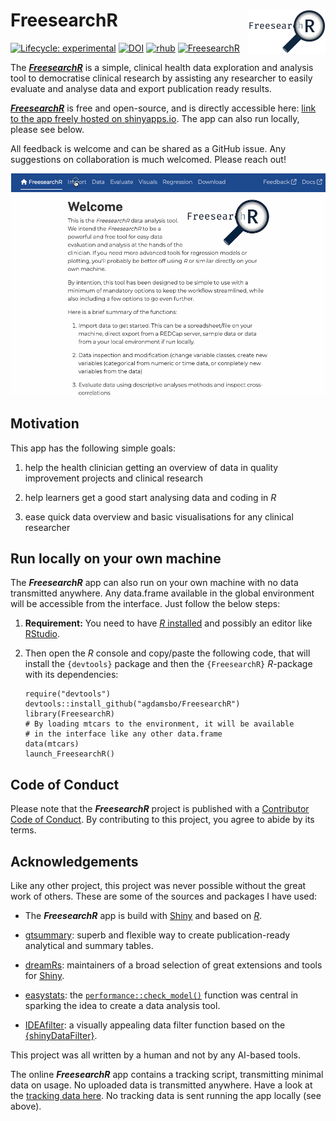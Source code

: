 # FreesearchR <a href="https://agdamsbo.github.io/FreesearchR/"><img src="man/figures/logo.png" align="right" height="70" alt="FreesearchR website" /></a>

<!-- badges: start -->
[![Lifecycle: experimental](https://img.shields.io/badge/lifecycle-experimental-orange.svg)](https://lifecycle.r-lib.org/articles/stages.html#experimental)
[![DOI](https://zenodo.org/badge/DOI/10.5281/zenodo.14527429.svg)](https://doi.org/10.5281/zenodo.14527429) 
[![rhub](https://github.com/agdamsbo/FreesearchR/actions/workflows/rhub.yaml/badge.svg)](https://github.com/agdamsbo/FreesearchR/actions/workflows/rhub.yaml)
[![FreesearchR](https://img.shields.io/badge/Shiny-shinyapps.io-blue?style=flat&labelColor=white&logo=RStudio&logoColor=blue)](https://agdamsbo.shinyapps.io/FreesearchR/)
<!-- badges: end -->

The [***FreesearchR***](https://agdamsbo.shinyapps.io/FreesearchR/) is a simple, clinical health data exploration and analysis tool to democratise clinical research by assisting any researcher to easily evaluate and analyse data and export publication ready results.

[***FreesearchR***](https://agdamsbo.shinyapps.io/FreesearchR/) is free and open-source, and is directly accessible here: [link to the app freely hosted on shinyapps.io](https://agdamsbo.shinyapps.io/FreesearchR/). The app can also run locally, please see below.

All feedback is welcome and can be shared as a GitHub issue. Any suggestions on collaboration is much welcomed. Please reach out!

![FreesearchR demo](demo/demo.gif)

## Motivation

This app has the following simple goals:

1.   help the health clinician getting an overview of data in quality improvement projects and clinical research

1.   help learners get a good start analysing data and coding in *R*

1.   ease quick data overview and basic visualisations for any clinical researcher

## Run locally on your own machine

The ***FreesearchR*** app can also run on your own machine with no data transmitted anywhere. Any data.frame available in the global environment will be accessible from the interface. Just follow the below steps:

1.   **Requirement:** You need to have [*R* installed](https://www.r-project.org/) and possibly an editor like [RStudio](https://posit.co/download/rstudio-desktop/). 

1.   Then open the *R* console and copy/paste the following code, that will install the `{devtools}` package and then the `{FreesearchR}` *R*-package with its dependencies:

     ```
     require("devtools")
     devtools::install_github("agdamsbo/FreesearchR")
     library(FreesearchR)
     # By loading mtcars to the environment, it will be available 
     # in the interface like any other data.frame
     data(mtcars) 
     launch_FreesearchR()
     ```

## Code of Conduct

Please note that the ***FreesearchR*** project is published with a [Contributor Code of Conduct](https://contributor-covenant.org/version/2/1/CODE_OF_CONDUCT.html). By contributing to this project, you agree to abide by its terms.

## Acknowledgements

Like any other project, this project was never possible without the great work of others. These are some of the sources and packages I have used:

-   The ***FreesearchR*** app is build with [Shiny](https://shiny.posit.co/) and based on [*R*](https://www.r-project.org/).

-   [gtsummary](https://www.danieldsjoberg.com/gtsummary/): superb and flexible way to create publication-ready analytical and summary tables.

-   [dreamRs](https://github.com/dreamRs): maintainers of a broad selection of great extensions and tools for [Shiny](https://shiny.posit.co/).

-   [easystats](https://easystats.github.io/easystats/): the [`performance::check_model()`](https://easystats.github.io/performance/articles/check_model.html) function was central in sparking the idea to create a data analysis tool.

-   [IDEAfilter](https://biogen-inc.github.io/IDEAFilter/): a visually appealing data filter function based on the [{shinyDataFilter}](https://github.com/dgkf/shinyDataFilter).

This project was all written by a human and not by any AI-based tools.

The online ***FreesearchR*** app contains a tracking script, transmitting minimal data on usage. No uploaded data is transmitted anywhere. Have a look at the [tracking data here](https://analytics.gdamsbo.dk/share/2i4BNpMcDMB9lJvF/agdamsbo.shinyapps.io). No tracking data is sent running the app locally (see above).
